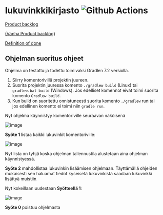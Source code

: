 # lukuvinkkikirjasto ![Github Actions](https://github.com/msiivone/lukuvinkkikirjasto/actions/workflows/gradle.yml/badge.svg)

[Product backlog](https://docs.google.com/spreadsheets/d/12AyWmIQBzrVbD5ydoa-WGuoNIj_iCAdB56etHmK6v4w/edit#gid=1)

[(Vanha Product backlog)](https://github.com/msiivone/lukuvinkkikirjasto/projects/1)

[Definition of done](https://github.com/msiivone/lukuvinkkikirjasto/blob/main/dokumentaatio/definitionofdone.md)


## Ohjelman suoritus ohjeet
Ohjelma on testattu ja todettu toimivaksi Gradlen 7.2 versiolla.
1. Siirry komentorivillä projektin juureen.
2. Suorita projektin juuressa komento `./gradlew build` (Linux) tai `gradlew.bat build` (Windows). Jos edelliset komennot eivät toimi suorita komento `Gradlew build`.
3. Kun build on suoritettu onnistuneesti suorita komento `./gradlew` run tai jos edellinen komento ei toimi niin `gradle run`.

Nyt ohjelma käynnistyy komentoriville seuraavan näköisenä

![image](https://user-images.githubusercontent.com/67758940/144003407-97dc8b57-d7d4-41cc-88e7-ea4536811710.png)


__Syöte 1__ listaa kaikki lukuvinkit komentoriville:

![image](https://user-images.githubusercontent.com/67758940/144003748-651a78f0-0428-4ac3-be63-0eda355b3454.png)

Nyt lista on tyhjä koska ohjelman tallennustila alustetaan aina ohjelman käynnistyessä.

__Syöte 2__ mahdollistaa lukuvinkin lisäämisen ohjelmaan.
Täyttämällä ohjeiden mukaisesti sen haluamat tiedot kyseisetä lukuvinkistä saadaan lukuvinkki lisättyä muistiin.

Nyt kokeillaan uudestaan __Syötteellä 1__: 

![image](https://user-images.githubusercontent.com/67758940/144004813-5c598af6-87f9-4ec9-83e9-22dcb5a468b0.png)

__Syöte 0__ poistuu ohjelmasta
